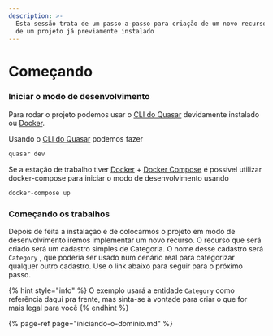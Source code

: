 ```yaml
---
description: >-
  Esta sessão trata de um passo-a-passo para criação de um novo recurso dentro
  de um projeto já previamente instalado
---
```


# Começando

### Iniciar o modo de desenvolvimento

Para rodar o projeto podemos usar o [CLI do Quasar](https://quasar.dev/quasar-cli/cli-documentation/commands-list#dev) devidamente instalado ou [Docker](https://docs.docker.com/install).

Usando o [CLI do Quasar](https://quasar.dev/quasar-cli/cli-documentation/commands-list#dev) podemos fazer

```bash
quasar dev
```

Se a estação de trabalho tiver [Docker](https://docs.docker.com/install) + [Docker Compose](https://docs.docker.com/compose/install) é possível utilizar docker-compose para iniciar o modo de desenvolvimento usando

```bash
docker-compose up
```

### Começando os trabalhos

Depois de feita a instalação e de colocarmos o projeto em modo de desenvolvimento iremos implementar um novo recurso. O recurso que será criado será um cadastro simples de Categoria. O nome desse cadastro será `Category` , que poderia ser usado num cenário real para categorizar qualquer outro cadastro. Use o link abaixo para seguir para o próximo passo.

{% hint style="info" %}
O exemplo usará a entidade `Category` como referência daqui pra frente, mas sinta-se à vontade para criar o que for mais legal para você
{% endhint %}

{% page-ref page="iniciando-o-dominio.md" %}

